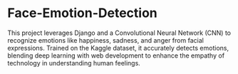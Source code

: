 # Face-Emotion-Detection
This project leverages Django and a Convolutional Neural Network (CNN) to recognize emotions like happiness, sadness, and anger from facial expressions. Trained on the Kaggle dataset, it accurately detects emotions, blending deep learning with web development to enhance the empathy of technology in understanding human feelings.
